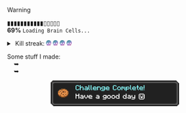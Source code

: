 > [!WARNING]
> ▮▮▮▮▮▮▮▮▮▮▮▯▯▯▯▯<br>
> **69%** ```Loading Brain Cells...```


<details "Kill streak">
   <summary> 
       Kill streak: 
      <img height="13" src="https://raw.githubusercontent.com/kuran1x/kuran1x/main/assets/skull.png">
      <img height="13" src="https://raw.githubusercontent.com/kuran1x/kuran1x/main/assets/skull.png">
      <img height="13" src="https://raw.githubusercontent.com/kuran1x/kuran1x/main/assets/skull.png">
      <img height="13" src="https://raw.githubusercontent.com/kuran1x/kuran1x/main/assets/skull.png">
   </summary> 
   <p> <br>
      <a href="https://en.wikipedia.org/wiki/HTML"><img height="25" src="https://raw.githubusercontent.com/kuran1x/kuran1x/main/assets/HTML.png"></a>
      <a href="https://en.wikipedia.org/wiki/CSS"><img height="25" src="https://raw.githubusercontent.com/kuran1x/kuran1x/main/assets/CSS.png"></a>
      <a href="https://en.wikipedia.org/wiki/JavaScript"><img height="25" src="https://raw.githubusercontent.com/kuran1x/kuran1x/main/assets/JS.png"></a>
      <a href="https://tailwindcss.com"><img height="25" src="https://raw.githubusercontent.com/kuran1x/kuran1x/main/assets/TailwindCSS.png"></a>
      <a href="https://svelte.dev/"><img height="25" src="https://raw.githubusercontent.com/kuran1x/kuran1x/main/assets/Svelte.png"></a>
      <br>
   </p>
</details>


Some stuff I made: <br>
      ➥ <br>
      ➥ <br>
   
<div align="center">   

   [<img height="60" src="https://raw.githubusercontent.com/kuran1x/kuran1x/main/assets/achievement.png">](https://kuran1x.carrd.co)

</div>
 
